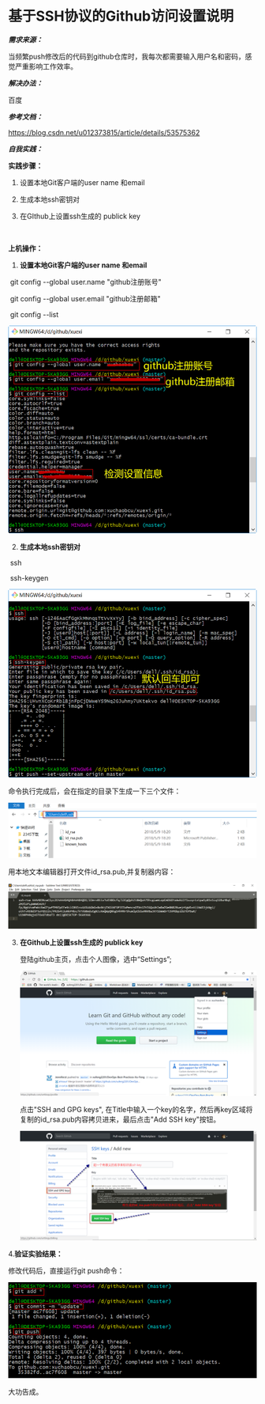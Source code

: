# 基于SSH协议的Github访问设置说明
***需求来源：***

当频繁push修改后的代码到github仓库时，我每次都需要输入用户名和密码，感觉严重影响工作效率。



***解决办法：***

百度



***参考文档：***

https://blog.csdn.net/u012373815/article/details/53575362



***自我实践：***

**实践步骤：**

1. 设置本地Git客户端的user name 和email

2. 生成本地ssh密钥对

3. 在GIthub上设置ssh生成的 publick key

   ​

**上机操作：**

1. **设置本地Git客户端的user name 和email**

​       git config --global user.name "github注册账号" 

​       git config --global user.email "github注册邮箱"

​       git config --list 

<img src="./picture/01设置邮箱和账号.png"/>



2. **生成本地ssh密钥对**

​       ssh

​       ssh-keygen

<img src="./picture/02生成ssh密钥对.png"/>     



命令执行完成后，会在指定的目录下生成一下三个文件：

<img src="./picture/03秘钥生成结果.png"/>



用本地文本编辑器打开文件id_rsa.pub,并复制器内容：

<img src="./picture/03ssh密钥publickKey.png"/>



3. **在Github上设置ssh生成的 publick key**

   登陆github主页，点击个人图像，选中“Settings”;

   <img src="./picture/04登陆github设置ssh秘钥01.png"/>

   点击"SSH and GPG keys", 在Title中输入一个key的名字，然后再key区域将复制的id_rsa.pub内容拷贝进来，最后点击"Add SSH key"按钮。

   <img src="./picture/05登陆github设置ssh秘钥02.png"/>



4.**验证实验结果：**

修改代码后，直接运行git push命令：

<img src="./picture/06验证测试结果.png"/>

大功告成。
